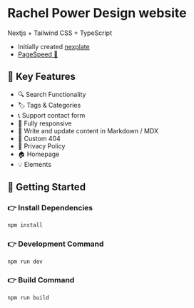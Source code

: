 # Rachel Power Design website
Nextjs + Tailwind CSS + TypeScript

 - Initially created [nexplate](https://github.com/zeon-studio/nextplate)
 - [PageSpeed 🚀](https://pagespeed.web.dev/analysis/https-rachelpowerdesign-com/qat2ig79vw?form_factor=mobile)

## 📌 Key Features
- 🔍 Search Functionality
- 🏷️ Tags & Categories
- 📞 Support contact form
- 📱 Fully responsive
- 📝 Write and update content in Markdown / MDX
- 🚫 Custom 404
- 📄 Privacy Policy
- 🏠 Homepage
- 💡 Elements

## 🚀 Getting Started

### 👉 Install Dependencies

```bash
npm install
```

### 👉 Development Command

```bash
npm run dev
```

### 👉 Build Command

```bash
npm run build
```
